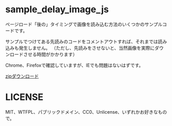 sample_delay_image_js
=====================

ページロード「後の」タイミングで画像を読み込む方法のいくつかのサンプルコードです。

サンプルでつけてある先読みのコードをコメントアウトすれば、それまでは読み込みも発生しません。
（ただし、先読みをさせないと、当然画像を実際にダウンロードさせる時間がかかります）

Chrome、Firefoxで確認していますが、IEでも問題はないはずです。


[zipダウンロード](https://github.com/uzulla/sample_delay_image_js/archive/master.zip)


# LICENSE

MIT、WTFPL、パブリックドメイン、CC0、Unlicense、いずれかお好きなもので。

